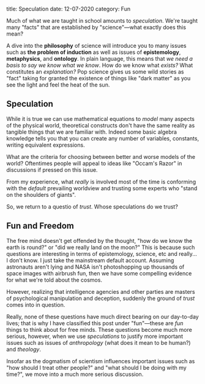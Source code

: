 title: Speculation
date: 12-07-2020
category: Fun

Much of what we are taught in school amounts to *speculation*. We're
taught many "facts" that are established by "science"&mdash;what
exactly does this mean?

A dive into the **philosophy** of science will introduce you to many
issues such as **the problem of induction** as well as issues of
**epistemology**, **metaphysics**, and **ontology**. In plain
language, this means that *we need a basis to say we know what we
know*. How do we know what *exists?* What constitutes an
*explanation?* Pop science gives us some wild stories as "fact" taking
for granted the existence of things like "dark matter" as you see the
light and feel the heat of the sun.

Speculation
-----------

While it is true we can use mathematical equations to *model* many
aspects of the physical world, theoretical constructs don't have the
same reality as tangible things that we are familiar with. Indeed some
basic algebra knowledge tells you that you can create any number of
variables, constants, writing equivalent expressions.

What are the criteria for choosing between better and worse models of
the world? Oftentimes people will appeal to ideas like "Occam's Razor"
in discussions if pressed on this issue.

From my experience, what *really* is involved most of the time is
conforming with the *default* prevailing worldview and trusting some
experts who "stand on the shoulders of giants".

So, we return to a questio of *trust*. Whose speculations do we trust?

Fun and Freedom
---------------

The free mind doesn't get offended by the thought, "how do we know the
earth is round?" or "did we really land on the moon?" This is because
such questions are interesting in terms of epistemology, science, etc
and really... I don't know. I just take the mainstream default
account. Assuming astronauts aren't lying and NASA isn't photoshopping
up thousands of space images with airbrush fun, then we have some
compelling evidence for what we're told about the cosmos.

However, realizing that intelligence agencies and other parties are
masters of psychological manipulation and deception, suddenly the
ground of *trust* comes into in question.

Really, none of these questions have much direct bearing on our
day-to-day lives; that is why I have classified this post under
"fun"&mdash;these are *fun* things to think about for free minds.
These questions become much more serious, however, when we use
*speculations* to justify more important issues such as issues of
*anthropology* (what does it mean to be human?) and *theology*.

Insofar as the dogmatism of scientism influences important issues such
as "how should I treat other people?" and "what should I be doing with
my time?", we move into a much more serious discussion.
